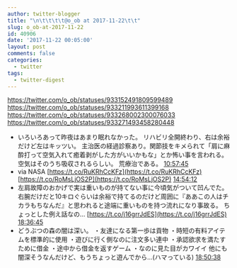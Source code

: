 ```yaml
---
author: twitter-blogger
title: "\n\t\t\t\t@o_ob at 2017-11-22\t\t"
slug: o_ob-at-2017-11-22
id: 40906
date: '2017-11-22 00:05:00'
layout: post
comments: false
categories:
  - twitter
tags:
  - twitter-digest
---
```


https://twitter.com/o_ob/statuses/933152491809599489 https://twitter.com/o_ob/statuses/933211993611399168 https://twitter.com/o_ob/statuses/933268002300076033 https://twitter.com/o_ob/statuses/933271493458280448  

*   いろいろあって昨夜はあまり眠れなかった。 リハビリ全開終わり、右は余裕だけど左はキッツい。 主治医の経過診察あり。関節技をキメられて「肩に麻酔打って空気入れて癒着剥がした方がいいかもな」とか怖い事を言われる。 空気はそのうち吸収されるらしい。 荒療治である。 [10:57:45](https://twitter.com/o_ob/statuses/933152491809599489)
*   via NASA [https://t.co/RuKRhCcKFz](https://t.co/RuKRhCcKFz) [https://t.co/RoMsLjOS2P](https://t.co/RoMsLjOS2P) [14:54:12](https://twitter.com/o_ob/statuses/933211993611399168)
*   左肩故障のおかげで実は重いものが持てない事に今頃気がついて凹んでた。 右腕だけだと10キロぐらいは余裕で持てるのだけど周囲に『ああこの人はチカラもちなんだ』と思われると途端に重いものを持つ流れになり事故る。 ちょっとした例え話なの… [https://t.co/j16grrJdES](https://t.co/j16grrJdES) [18:36:45](https://twitter.com/o_ob/statuses/933268002300076033)
*   どうぶつの森の闇は深い。 ・友達になる第一歩は貢物 ・時短の有料アイテムを標準的に使用 ・遊びに行く側なのに注文多い連中 ・承認欲求を満たすために借金 ・途中から借金を返すゲーム ・なのに見た目がカワイイ 他にも闇深そうなんだけど、もうちょっと遊んでから...(ハマっている) [18:50:38](https://twitter.com/o_ob/statuses/933271493458280448)